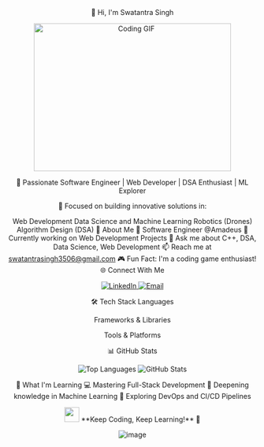 <div align="center"> <!-- Headline -->
👋 Hi, I'm Swatantra Singh
<p align="center"> <img src="https://raw.githubusercontent.com/abhisheknaiidu/abhisheknaiidu/master/code.gif" width="400" height="300" alt="Coding GIF"> </p>
🌟 Passionate Software Engineer | Web Developer | DSA Enthusiast | ML Explorer

🎯 Focused on building innovative solutions in:

Web Development
Data Science and Machine Learning
Robotics (Drones)
Algorithm Design (DSA)
👀 About Me
🏢 Software Engineer @Amadeus
🤝 Currently working on Web Development Projects
💬 Ask me about C++, DSA, Data Science, Web Development
📫 Reach me at swatantrasingh3506@gmail.com
🎮 Fun Fact: I'm a coding game enthusiast!
🌐 Connect With Me
<p> <a href="https://www.linkedin.com/in/swatantrasingh1508" target="_blank"> <img src="https://img.shields.io/badge/-LinkedIn-0077B5?logo=linkedin&logoColor=white&style=for-the-badge" alt="LinkedIn"> </a> <a href="mailto:swatantrasingh3506@gmail.com"> <img src="https://img.shields.io/badge/-Email-D14836?logo=gmail&logoColor=white&style=for-the-badge" alt="Email"> </a> </p>
🛠️ Tech Stack
Languages

Frameworks & Libraries

Tools & Platforms

📊 GitHub Stats
<p> <img src="https://github-readme-stats.vercel.app/api/top-langs/?username=swatantra-coder&theme=radical&show_icons=true&layout=compact" alt="Top Languages"> <img src="https://github-readme-stats.vercel.app/api?username=swatantra-coder&theme=radical&show_icons=true&layout=compact" alt="GitHub Stats"> </p>
🌱 What I'm Learning
💻 Mastering Full-Stack Development
🧠 Deepening knowledge in Machine Learning
🚀 Exploring DevOps and CI/CD Pipelines
<p align="center"> <img src="https://media.giphy.com/media/WUlplcMpOCEmTGBtBW/giphy.gif" width="30"> **Keep Coding, Keep Learning!** 🚀 </p>



![image](https://github.com/user-attachments/assets/ae993170-5da7-4c94-bab3-75341e901634)
